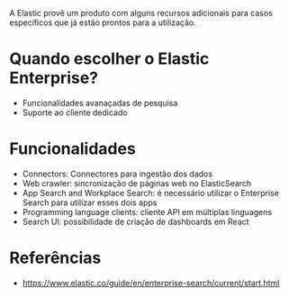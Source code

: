 A Elastic provê um produto com alguns recursos adicionais para casos específicos que já estão prontos para a utilização.

# Quando escolher o Elastic Enterprise?

- Funcionalidades avanaçadas de pesquisa
- Suporte ao cliente dedicado

# Funcionalidades

- Connectors: Connectores para ingestão dos dados
- Web crawler: sincronização de páginas web no ElasticSearch
- App Search and Workplace Search: é necessário utilizar o Enterprise Search para utilizar esses dois apps
- Programming language clients: cliente API em múltiplas linguagens
- Search UI: possibilidade de criação de dashboards em React

# Referências

- https://www.elastic.co/guide/en/enterprise-search/current/start.html
